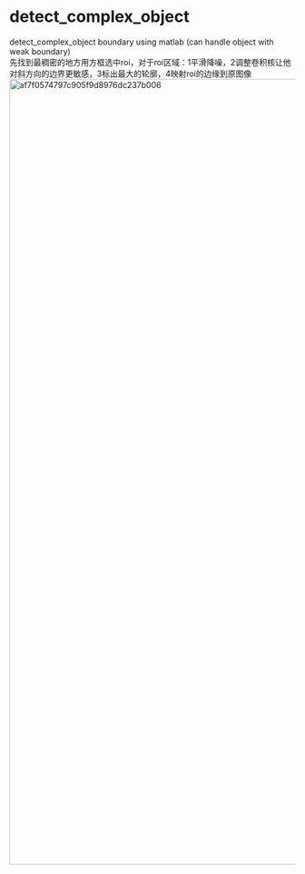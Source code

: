 # detect_complex_object
detect_complex_object boundary using matlab (can handle object with weak boundary)<br>
先找到最稠密的地方用方框选中roi，对于roi区域：1平滑降噪，2调整卷积核让他对斜方向的边界更敏感，3标出最大的轮廓，4映射roi的边缘到原图像
<img width="1385" alt="af7f0574797c905f9d8976dc237b006" src="https://github.com/nitpicker55555/detect_complex_object/assets/91596298/062f5372-7b50-4919-ad10-338086436c0a">
